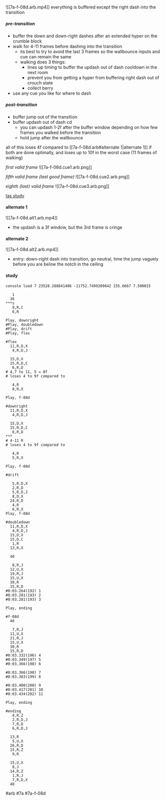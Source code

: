 ![[7a-f-08d.arb.mp4]]
everything is buffered except the right dash into the transition

##### pre-transition
- buffer the down and down-right dashes after an extended hyper on the crumble block
- walk for 4-11 frames before dashing into the transition
	- its best to try to avoid the last 3 frames so the wallbounce inputs and cue can remain the same
	- walking does 3 things:
		- lines up timing to buffer the updash out of dash cooldown in the next room
		- prevent you from getting a hyper from buffering right dash out of crouch state
		- collect berry
- use any cue you like for where to dash

##### post-transition
- buffer jump out of the transition
- buffer updash out of dash cd
	- you can updash 1-2f after the buffer window depending on how few frames you walked before the transition
	- hold jump after the wallbounce

all of this loses 4f compared to [[7a-f-08d.arb#alternate 1|alternate 1]] if both are done optimally, and loses up to 10f in the worst case (11 frames of walking)

_first valid frame_
![[7a-f-08d.cue1.arb.png]]

_fifth valid frame (last good frame)_
![[7a-f-08d.cue2.arb.png]]

_eighth (last) valid frame_
![[7a-f-08d.cue3.arb.png]]

[tas study](https://drive.google.com/file/d/1_X85iDuKtfouXBFEkj9cxYFlgDN_FDyc/view?usp=share_link)



#### alternate 1
![[7a-f-08d.alt1.arb.mp4]]
- the updash is a 3f window, but the 3rd frame is cringe

#### alternate 2
![[7a-f-08d.alt2.arb.mp4]]
* entry: down-right dash into transition, go neutral, time the jump vaguely before you are below the notch in the ceiling 

#### study
```
console load 7 23528.288841486 -11752.7499209642 155.6667 7.500015
  
   1
  36
***s
   9,R,C
   6,R

Play, downright
#Play, doubledown
#Play, drift
#Play, flex

#flex
  11,R,D,X
   4,R,D,J

  15,D,X
  15,R,D,C
   6,R,D
# 4,7 to 11, 5 = 8f
# loses 4 to 9f compared to

   4,R
   8,R,X

Play, f-08d

#downright
  11,R,D,X
   4,R,D,J

  15,D,X
  15,R,D,C
   6,R,D
***
# 4-11 R
# loses 4 to 9f compared to

   4,R
   5,R,X

Play, f-08d

#drift

   5,R,D,X
   2,R,D
   5,R,D,J
   8,D,X
  24,R,D
   4,R
   6,R,X
Play, f-08d

#doubledown
  11,R,D,X
   4,R,D,J
  15,D,X
  15,D,C
   1,R
  13,R,X

  40

   8,R,J
  12,U,X
  19,R,J
  15,U,X
  30,R
  15,R,D
#0:03.264(192) 1
#0:03.281(193) 2
#0:03.281(193) 3
   
Play, ending

#f-08d
  40

   7,R,J
  11,U,X
  21,R,J
  15,U,X
  30,R
  15,R,D
#0:03.332(196) 4
#0:03.349(197) 5
#0:03.366(198) 6

#0:03.366(198) 7
#0:03.383(199) 8

#0:03.400(200) 9
#0:03.417(201) 10
#0:03.434(202) 11

Play, ending

#ending
   4,R,Z
   2,R,D,J
   7,R,D
   6,R,D,J

  13,R
   5,U,X
  26,R,D
  15,R,Z
   9,R

  15,U,X
   8,J
  14,R,Z
   1,R,J
   7,R,D,X
  40
```


#arb #7a #7a-f-08d




